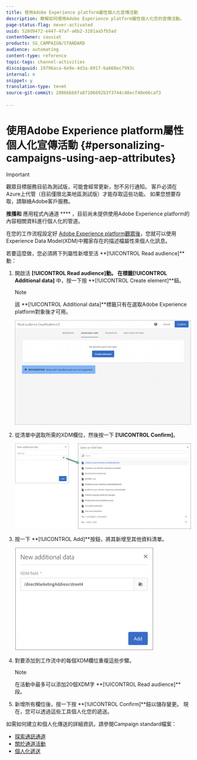 ```yaml
---
title: 使用Adobe Experience platform屬性個人化宣傳活動
description: 瞭解如何使用Adobe Experience platform屬性個人化您的宣傳活動。
page-status-flag: never-activated
uuid: 528d9472-e447-47af-a6b2-3181aa5fb5ad
contentOwner: sauviat
products: SG_CAMPAIGN/STANDARD
audience: automating
content-type: reference
topic-tags: channel-activities
discoiquuid: 19796aca-6e9e-4d3a-8917-ba660ec7993c
internal: n
snippet: y
translation-type: tm+mt
source-git-commit: 2086bbb6fa87106692b3f3744c40ecf40e66caf3

---
```



# 使用Adobe Experience platform屬性個人化宣傳活動 {#personalizing-campaigns-using-aep-attributes}

>[!IMPORTANT]
>
>觀眾目標服務目前為測試版，可能會經常更新，恕不另行通知。 客戶必須在Azure上代管（目前僅限北美地區測試版）才能存取這些功能。 如果您想要存取，請聯絡Adobe客戶服務。
>
>**推播和** 應用程式內通道 **** ，目前尚未提供使用Adobe Experience platform的內容相關資料進行個人化的管道。

在您的工作流程設定好 [Adobe Experience platform觀眾後](../../audiences/using/aep-about-audience-destinations-service.md)，您就可以使用Experience Data Model(XDM)中獨家存在的描述檔屬性來個人化訊息。

若要這麼做，您必須將下列屬性新增至活 **[!UICONTROL Read audience]**動：

1. 開啟活 **[!UICONTROL Read audience]**動。 在標籤**[!UICONTROL Additional data]** 中，按一下按 **[!UICONTROL Create element]**鈕。

   >[!NOTE]
   >
   >該 **[!UICONTROL Additional data]**標籤只有在選取Adobe Experience platform對象後才可用。

   ![](assets/aep_wkf_readaudience_attributes.png)

1. 從清單中選取所需的XDM欄位，然後按一下 **[!UICONTROL Confirm]**。

   ![](assets/aep_wkf_readaudience_perso1.png)

1. 按一下 **[!UICONTROL Add]**按鈕，將其新增至其他資料清單。

   ![](assets/aep_wkf_readaudience_perso3.png)

1. 對要添加到工作流中的每個XDM欄位重複這些步驟。

   >[!NOTE]
   >
   >在活動中最多可以添加20個XDM字 **[!UICONTROL Read audience]**段。

1. 新增所有欄位後，按一下按 **[!UICONTROL Confirm]**鈕以儲存變更。 現在，您可以透過這些工具個人化您的遞送。

如需如何建立和個人化傳送的詳細資訊，請參閱Campaign standard檔案：

* [探索通訊通道](../../channels/using/discovering-communication-channels.md)
* [關於通道活動](../../automating/using/about-channel-activities.md)
* [個人化遞送](../../designing/using/personalization.md)
